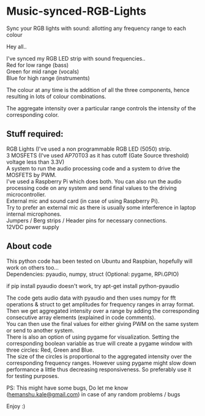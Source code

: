 # Music-synced-RGB-Lights
Sync your RGB lights with sound: allotting any frequency range to each colour

Hey all..

I've synced my RGB LED strip with sound frequencies..  
Red for low range (bass)  
Green for mid range (vocals)  
Blue for high range (instruments)  

The colour at any time is the addition of all the three components, hence resulting in lots of colour combinations. 

The aggregate intensity over a particular range controls the intensity of the corresponding color.  

## Stuff required:  

RGB Lights (I've used a non programmable RGB LED (5050) strip.  
3 MOSFETS  (I've used AP70T03 as it has cutoff (Gate Source threshold) voltage less than 3.3V)  
A system to run the audio processing code and a system to drive the MOSFETS by PWM.  
I've used a Raspberry Pi which does both. You can also run the audio processing code on any system and send final values to the driving microcontroller.  
External mic and sound card (in case of using Raspberry Pi).  
Try to prefer an external mic as there is usually some interference in laptop internal microphones.  
Jumpers / Berg strips / Header pins for necessary connections.  
12VDC power supply  

## About code
This python code has been tested on Ubuntu and Raspbian, hopefully will work on others too...  
Dependencies: pyaudio, numpy, struct (Optional: pygame, RPi.GPIO)

if pip install pyaudio doesn't work, try apt-get install python-pyaudio  

The code gets audio data with pyaudio and then uses numpy for fft operations & struct to get amplitudes for frequency ranges in array format. Then we get aggregated intensity over a range by adding the corresponding consecutive array elements (explained in code comments).  
You can then use the final values for either giving PWM on the same system or send to another system.  
There is also an option of using pygame for visualization. 
Setting the corresponding boolean variable as true will create a pygame window with three circles: Red, Green and Blue.  
The size of the circles is proportional to the aggregated intensity over the corresponding frequency ranges.
However using pygame might slow down performance a little thus decreasing responsiveness. So preferably use it for testing purposes.

PS:
This might have some bugs, Do let me know (hemanshu.kale@gmail.com) in case of any random problems / bugs

Enjoy :)



